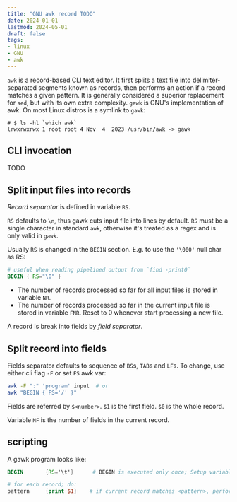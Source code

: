 ```yaml
---
title: "GNU awk record TODO"
date: 2024-01-01
lastmod: 2024-05-01
draft: false
tags:
- linux
- GNU
- awk
---
```


`awk` is a record-based CLI text editor. It first splits a text file into delimiter-separated segments known as records,
then performs an action if a record matches a given pattern.
It is generally considered a superior replacement for `sed`, but with its own extra complexity.
`gawk` is GNU's implementation of awk. On most Linux distros is a symlink to `gawk`:

```ls
# $ ls -hl `which awk`
lrwxrwxrwx 1 root root 4 Nov  4  2023 /usr/bin/awk -> gawk
```

## CLI invocation

TODO

## Split input files into records

*Record separator* is defined in variable `RS`. 

`RS` defaults to `\n`, thus gawk cuts input file into lines by default. `RS` must be a single character in standard `awk`, otherwise it's treated as a regex and is only valid in `gawk`.

Usually `RS` is changed in the `BEGIN` section. E.g. to use the `'\000'` null char as RS:

```awk
# useful when reading pipelined output from `find -print0`
BEGIN { RS="\0" }
```

- The number of records processed so far for all input files is stored in variable `NR`.
- The number of records processed so far in the current input file is stored in variable `FNR`. Reset to 0 whenever start processing a new file.

A record is break into fields by *field separator*.

## Split record into fields

Fields separator defaults to sequence of `BS`s, `TAB`s and `LF`s. To change, use either cli flag `-F` or set `FS` awk var:

```bash
awk -F ":" 'program' input  # or
awk "BEGIN { FS='/' }"
```

Fields are referred by `$<number>`. `$1` is the first field. `$0` is the whole record.

Variable `NF` is the number of fields in the current record.

## scripting

A gawk program looks like:

```awk
BEGIN       {RS='\t'}      # BEGIN is executed only once; Setup variables like `RS`, `FS` here.

# for each record; do:
pattern     {print $1}    # if current record matches <pattern>, perform action in parentheses
